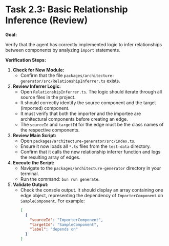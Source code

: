 # Task 2.3: Basic Relationship Inference (Review)

**Goal:**

Verify that the agent has correctly implemented logic to infer relationships between components by analyzing `import` statements.

**Verification Steps:**

1.  **Check for New Module:**
    *   Confirm that the file `packages/architecture-generator/src/RelationshipInferrer.ts` exists.
2.  **Review Inferrer Logic:**
    *   Open `RelationshipInferrer.ts`. The logic should iterate through all source files in the project.
    *   It should correctly identify the source component and the target (imported) component.
    *   It must verify that both the importer and the importee are architectural components before creating an edge.
    *   The `sourceId` and `targetId` for the edge must be the class names of the respective components.
3.  **Review Main Script:**
    *   Open `packages/architecture-generator/src/index.ts`.
    *   Ensure it now loads all `*.ts` files from the `test-data` directory.
    *   Confirm that it calls the new relationship inferrer function and logs the resulting array of edges.
4.  **Execute the Script:**
    *   Navigate to the `packages/architecture-generator` directory in your terminal.
    *   Run the command: `bun run generate`.
5.  **Validate Output:**
    *   Check the console output. It should display an array containing one edge object, representing the dependency of `ImporterComponent` on `SampleComponent`. For example:
        ```json
        [
          {
            "sourceId": "ImporterComponent",
            "targetId": "SampleComponent",
            "label": "depends on"
          }
        ]
        ```
